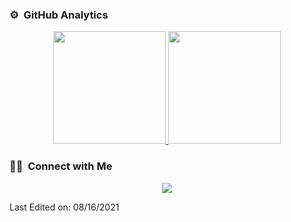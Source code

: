 ### ⚙️ &nbsp;GitHub Analytics

<p align="center">
<a href="https://github.com/backsoul">
  <img height="180em" src="https://github-readme-stats-eight-theta.vercel.app/api?username=backsoul&show_icons=true&theme=algolia&include_all_commits=true&count_private=true"/>
  <img height="180em" src="https://github-readme-stats-eight-theta.vercel.app/api/top-langs/?username=backsoul&layout=compact&langs_count=8&theme=algolia"/>
</a>
</p>

### 🤝🏻 &nbsp;Connect with Me

<p align="center">
<a href="https://linkedin.com/in/danielstevensarmiento"><img src="https://img.shields.io/badge/-Daniel%Sarmiento%20?style=flat&logo=Linkedin&logoColor=white"/></a>
</p>

Last Edited on: 08/16/2021
